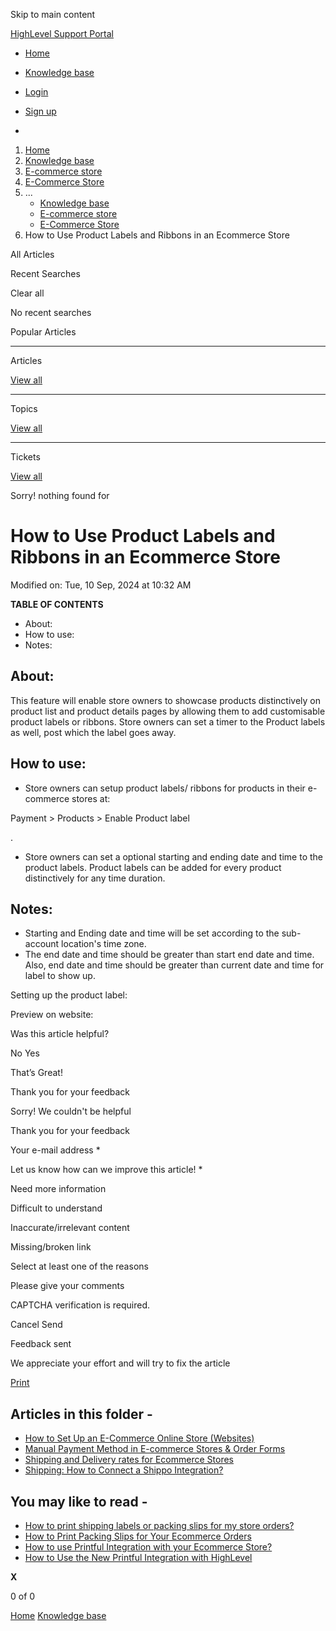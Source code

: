 Skip to main content

[ HighLevel Support Portal ](https://help.gohighlevel.com)

  * [ Home ](/support/home)
  * [ Knowledge base ](/support/solutions)

  * [Login](/support/login)
  * [Sign up](/support/signup)
  * 

  1. [Home](/support/home)
  2. [Knowledge base](/support/solutions)
  3. [E-commerce store](/support/solutions/155000000059)
  4. [E-Commerce Store](/support/solutions/folders/155000000182)
  5. ... 
     * [Knowledge base](/support/solutions)
     * [E-commerce store](/support/solutions/155000000059)
     * [E-Commerce Store](/support/solutions/folders/155000000182)
  6. How to Use Product Labels and Ribbons in an Ecommerce Store

All  Articles 

Recent Searches

Clear all

No recent searches

Popular Articles

* * *

Articles

[View all](/support/search/solutions)

* * *

Topics

[View all](/support/search/topics)

* * *

Tickets

[View all](/support/search/tickets)

Sorry! nothing found for   

# How to Use Product Labels and Ribbons in an Ecommerce Store

Modified on: Tue, 10 Sep, 2024 at 10:32 AM

**TABLE OF CONTENTS**

  * About:
  * How to use:
  * Notes:

## **About:**

This feature will enable store owners to showcase products distinctively on product list and product details pages by allowing them to add customisable product labels or ribbons. Store owners can set a timer to the Product labels as well, post which the label goes away.

## **How to use:**

  * Store owners can setup product labels/ ribbons for products in their e-commerce stores at: 

Payment > Products > Enable Product label

.
  * Store owners can set a optional starting and ending date and time to the product labels. Product labels can be added for every product distinctively for any time duration.

## **Notes:**

  * Starting and Ending date and time will be set according to the sub-account location's time zone.
  * The end date and time should be greater than start end date and time. Also, end date and time should be greater than current date and time for label to show up.

Setting up the product label:

Preview on website:

Was this article helpful?

No  Yes 

That’s Great!

Thank you for your feedback

Sorry! We couldn't be helpful

Thank you for your feedback

Your e-mail address *

Let us know how can we improve this article! *

Need more information 

Difficult to understand 

Inaccurate/irrelevant content 

Missing/broken link 

Select at least one of the reasons 

Please give your comments 

CAPTCHA verification is required. 

Cancel  Send 

Feedback sent

We appreciate your effort and will try to fix the article

[Print](javascript:print\(\))

## Articles in this folder -

  * [How to Set Up an E-Commerce Online Store (Websites)](/support/solutions/articles/155000001157-how-to-set-up-an-e-commerce-online-store-websites-)
  * [Manual Payment Method in E-commerce Stores & Order Forms](/support/solutions/articles/155000002897-manual-payment-method-in-e-commerce-stores-order-forms)
  * [Shipping and Delivery rates for Ecommerce Stores](/support/solutions/articles/155000002842-shipping-and-delivery-rates-for-ecommerce-stores)
  * [Shipping: How to Connect a Shippo Integration?](/support/solutions/articles/155000003109-shipping-how-to-connect-a-shippo-integration-)

## You may like to read -

  * [How to print shipping labels or packing slips for my store orders?](/support/solutions/articles/155000002943-how-to-print-shipping-labels-or-packing-slips-for-my-store-orders-)
  * [How to Print Packing Slips for Your Ecommerce Orders](/support/solutions/articles/155000003121-how-to-print-packing-slips-for-your-ecommerce-orders)
  * [How to use Printful Integration with your Ecommerce Store?](/support/solutions/articles/155000002442-how-to-use-printful-integration-with-your-ecommerce-store-)
  * [How to Use the New Printful Integration with HighLevel](/support/solutions/articles/155000002602-how-to-use-the-new-printful-integration-with-highlevel)

**X**

0 of 0 []()

[Home](/support/home) [Knowledge base](/support/solutions)
